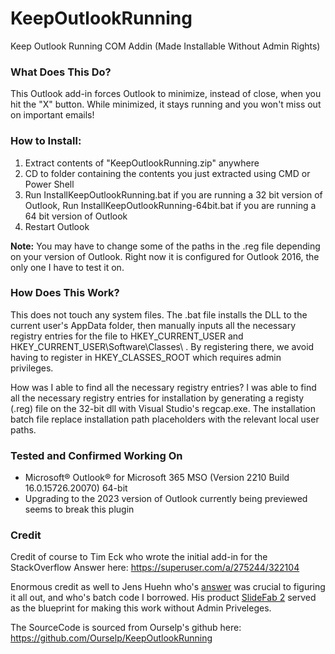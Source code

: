 # KeepOutlookRunning
Keep Outlook Running COM Addin (Made Installable Without Admin Rights)

### What Does This Do?
This Outlook add-in forces Outlook to minimize, instead of close, when you hit the "X" button. While minimized, it stays running and you won't miss out on important emails!

### How to Install:
1. Extract contents of "KeepOutlookRunning.zip" anywhere
2. CD to folder containing the contents you just extracted using CMD or Power Shell
3. Run InstallKeepOutlookRunning.bat if you are running a 32 bit version of Outlook, 
Run InstallKeepOutlookRunning-64bit.bat if you are running a 64 bit version of Outlook
4. Restart Outlook

**Note:** You may have to change some of the paths in the .reg file depending on your version of Outlook. Right now it is configured for Outlook 2016, the only one I have to test it on.

### How Does This Work?
This does not touch any system files. The .bat file installs the DLL to the current user's AppData folder, then manually inputs all the necessary registry entries for the file to HKEY_CURRENT_USER and HKEY_CURRENT_USER\Software\Classes\ . By registering there, we avoid having to register in HKEY_CLASSES_ROOT which requires admin privileges. 

How was I able to find all the necessary registry entries? I was able to find all the necessary registry entries for installation by generating a registy (.reg) file on the 32-bit dll with Visual Studio's regcap.exe. The installation batch file replace installation path placeholders with the relevant local user paths.

### Tested and Confirmed Working On
- Microsoft® Outlook® for Microsoft 365 MSO (Version 2210 Build 16.0.15726.20070) 64-bit
- Upgrading to the 2023 version of Outlook currently being previewed seems to break this plugin

### Credit
Credit of course to Tim Eck who wrote the initial add-in for the StackOverflow Answer here: https://superuser.com/a/275244/322104

Enormous credit as well to Jens Huehn who's [answer](https://stackoverflow.com/a/55072381/3171509) was crucial to figuring it all out, and who's batch code I borrowed. His product [SlideFab 2](https://slidefab.com/lite/) served as the blueprint for making this work without Admin Priveleges.

The SourceCode is sourced from Ourselp's github here: https://github.com/Ourselp/KeepOutlookRunning
